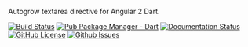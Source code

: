 Autogrow textarea directive for Angular 2 Dart.

<a href="https://travis-ci.org/kasperpeulen/autogrow.directive.dart"><img src="https://travis-ci.org/kasperpeulen/autogrow.directive.dart.svg?branch=master" alt="Build Status" /></a>
<a href="https://pub.dartlang.org/packages/autogrow.directive"><img src="https://img.shields.io/pub/v/autogrow.directive.svg" alt="Pub Package Manager - Dart" /></a>
<a href="https://www.dartdocs.org/documentation/autogrow.directive/latest/index.html"><img src="https://img.shields.io/badge/dartdocs-latest-blue.svg" alt="Documentation Status" /></a>
<a href="https://github.com/kasperpeulen/autogrow.directive.dart/blob/master/LICENSE"><img src="https://img.shields.io/badge/license-MIT-blue.svg" alt="GitHub License" /></a>
<a href="https://github.com/kasperpeulen/autogrow.directive.dart/issues"><img src="https://img.shields.io/github/issues/kasperpeulen/autogrow.directive.dart.svg" alt="Github Issues" /></a>
